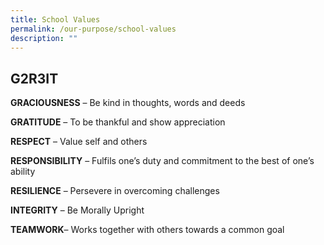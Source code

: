 ```yaml
---
title: School Values
permalink: /our-purpose/school-values
description: ""
---
```

## G2R3IT

**GRACIOUSNESS** – Be kind in thoughts, words and deeds

**GRATITUDE** – To be thankful and show appreciation

**RESPECT** – Value self and others

**RESPONSIBILITY** – Fulfils one’s duty and commitment to the best of one’s ability

**RESILIENCE** – Persevere in overcoming challenges

**INTEGRITY** – Be Morally Upright

**TEAMWORK**– Works together with others towards a common goal